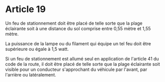 # Article 19

Un feu de stationnement doit être placé de telle sorte que la plage éclairante soit à une distance du sol comprise entre 0,55 mètre et 1,55 mètre.

La puissance de la lampe ou du filament qui équipe un tel feu doit être supérieure ou égale à 1,5 watt.

Si un feu de stationnement est allumé seul en application de l'article 41 du code de la route, il doit être placé de telle sorte que la plage éclairante soit visible pour un conducteur s'approchant du véhicule par l'avant, par l'arrière ou latéralement.
